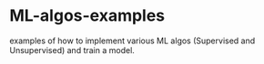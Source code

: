 # ML-algos-examples
examples of how to implement various ML algos (Supervised and Unsupervised) and train a model.
